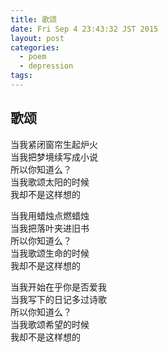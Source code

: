 ```yaml
---
title: 歌颂
date: Fri Sep 4 23:43:32 JST 2015
layout: post
categories:
  - poem
  - depression
tags:
---
```

## 歌颂
当我紧闭窗帘生起炉火  
当我把梦境续写成小说  
所以你知道么？  
当我歌颂太阳的时候  
我却不是这样想的  

当我用蜡烛点燃蜡烛  
当我把落叶夹进旧书  
所以你知道么？  
当我歌颂生命的时候  
我却不是这样想的  

当我开始在乎你是否爱我  
当我写下的日记多过诗歌  
所以你知道么？  
当我歌颂希望的时候  
我却不是这样想的  
